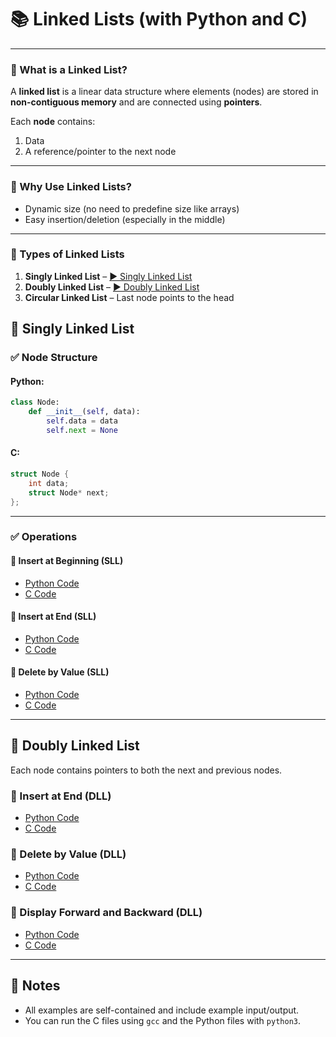 # 📚 Linked Lists (with Python and C)

---

### 🔹 What is a Linked List?

A **linked list** is a linear data structure where elements (nodes) are stored in **non-contiguous memory** and are connected using **pointers**.

Each **node** contains:
1. Data
2. A reference/pointer to the next node

---

### 🔹 Why Use Linked Lists?

- Dynamic size (no need to predefine size like arrays)
- Easy insertion/deletion (especially in the middle)

---

### 🔹 Types of Linked Lists

1. **Singly Linked List** – [▶️  Singly Linked List](#singly-linked-list)  
2. **Doubly Linked List** – [▶️  Doubly Linked List](#doubly-linked-list)  
3. **Circular Linked List** – Last node points to the head



## 🔸 Singly Linked List

### ✅ Node Structure

#### Python:
```python
class Node:
    def __init__(self, data):
        self.data = data
        self.next = None
```

#### C:
```c
struct Node {
    int data;
    struct Node* next;
};
```

---

### ✅ Operations

#### 🔹 Insert at Beginning (SLL)
- [Python Code](singly_linked_list/Insert_Beginning(Python).py)
- [C Code](singly_linked_list/Insert_Beginning(C).c)

#### 🔹 Insert at End (SLL)
- [Python Code](singly_linked_list/insert_end.py)
- [C Code](singly_linked_list/insert_end.c)

#### 🔹 Delete by Value (SLL)
- [Python Code](singly_linked_list/delete_by_value.py)
- [C Code](singly_linked_list/c/delete_by_value.c)

---

## 🔗 Doubly Linked List

Each node contains pointers to both the next and previous nodes.

### 🔹 Insert at End (DLL)
- [Python Code](doubly_linked_list/insert_end.py)
- [C Code](doubly_linked_list/insert_end.c)

### 🔹 Delete by Value (DLL)
- [Python Code](doubly_linked_list/delete_by_value.py)
- [C Code](doubly_linked_list/delete_by_value.c)

### 🔹 Display Forward and Backward (DLL)
- [Python Code](doubly_linked_list/display.py)
- [C Code](doubly_linked_list/display.c)

---

## 📝 Notes

- All examples are self-contained and include example input/output.
- You can run the C files using `gcc` and the Python files with `python3`.
